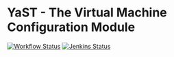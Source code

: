 # YaST - The Virtual Machine Configuration Module #

[![Workflow Status](https://github.com/yast/yast-vm/workflows/CI/badge.svg?branch=master)](
https://github.com/yast/yast-vm/actions?query=branch%3Amaster)
[![Jenkins Status](https://ci.opensuse.org/buildStatus/icon?job=yast-yast-vm-master)](
https://ci.opensuse.org/view/Yast/job/yast-yast-vm-master/)

